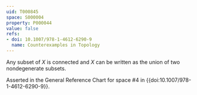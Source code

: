 ```yaml
---
uid: T000845
space: S000004
property: P000044
value: false
refs:
- doi: 10.1007/978-1-4612-6290-9
  name: Counterexamples in Topology
---
```


Any subset of $X$ is connected and $X$ can be written as the union of two nondegenerate subsets.

Asserted in the General Reference Chart for space #4 in
{{doi:10.1007/978-1-4612-6290-9}}.
